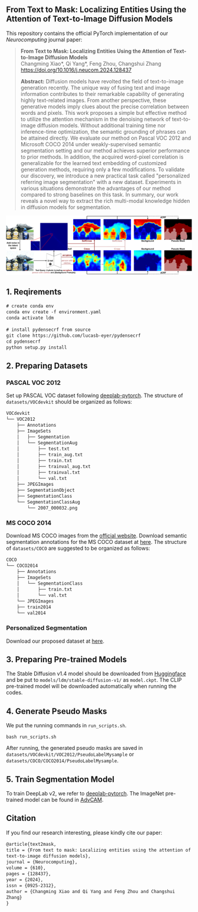 ## From Text to Mask: Localizing Entities Using the Attention of Text-to-Image Diffusion Models

This repository contains the official PyTorch implementation of our *Neurocomputing* journal paper:

> **From Text to Mask: Localizing Entities Using the Attention of Text-to-Image Diffusion Models**<br>
> Changming Xiao*, Qi Yang*, Feng Zhou, Changshui Zhang <br>
> https://doi.org/10.1016/j.neucom.2024.128437 <br>
>
>**Abstract:** Diffusion models have revolted the field of text-to-image generation recently. The unique way of fusing text and image information contributes to their remarkable capability of generating highly text-related images. From another perspective, these generative models imply clues about the precise correlation between words and pixels. This work proposes a simple but effective method to utilize the attention mechanism in the denoising network of text-to-image diffusion models. Without additional training time nor inference-time optimization, the semantic grounding of phrases can be attained directly. We evaluate our method on Pascal VOC 2012 and Microsoft COCO 2014 under weakly-supervised semantic segmentation setting and our method achieves superior performance to prior methods. In addition, the acquired word-pixel correlation is generalizable for the learned text embedding of customized generation methods, requiring only a few modifications. To validate our discovery, we introduce a new practical task called "personalized referring image segmentation" with a new dataset. Experiments in various situations demonstrate the advantages of our method compared to strong baselines on this task. In summary, our work reveals a novel way to extract the rich multi-modal knowledge hidden in diffusion models for segmentation.

<div align=center>
<img src="images/outline.png">
</div>

## 1. Reqirements
```
# create conda env
conda env create -f environment.yaml
conda activate ldm

# install pydensecrf from source
git clone https://github.com/lucasb-eyer/pydensecrf
cd pydensecrf
python setup.py install
```

## 2. Preparing Datasets
### PASCAL VOC 2012
Set up PASCAL VOC dataset following [deeplab-pytorch](https://github.com/kazuto1011/deeplab-pytorch/blob/master/data/datasets/voc12/README.md).
The structure of `datasets/VOCdevkit` should be organized as follows:
```
VOCdevkit
└── VOC2012
    ├── Annotations
    ├── ImageSets
    │   ├── Segmentation
    │   └── SegmentationAug
    │       ├── test.txt
    │       ├── train_aug.txt
    │       ├── train.txt
    │       ├── trainval_aug.txt
    │       ├── trainval.txt
    │       └── val.txt
    ├── JPEGImages
    ├── SegmentationObject
    ├── SegmentationClass
    └── SegmentationClassAug
        └── 2007_000032.png
```

### MS COCO 2014
Download MS COCO images from the [official website](https://cocodataset.org/#download).
Download semantic segmentation annotations for the MS COCO dataset at [here](https://drive.google.com/file/d/1pRE9SEYkZKVg0Rgz2pi9tg48j7GlinPV/view?usp=sharing).
The structure of `datasets/COCO` are suggested to be organized as follows:
```
COCO
└── COCO2014
    ├── Annotations
    ├── ImageSets
    │	└── SegmentationClass
    │	    ├── train.txt
    │       └── val.txt
    └── JPEGImages
	├── train2014
	└── val2014
```

### Personalized Segmentation
Download our proposed dataset at [here](https://cloud.tsinghua.edu.cn/f/770f65358e25434d8da3/).

## 3. Preparing Pre-trained Models
The Stable Diffusion v1.4 model should be downloaded from [Huggingface](https://huggingface.co/CompVis/stable-diffusion) and be put to `models/ldm/stable-diffusion-v1/` as `model.ckpt`.
The CLIP pre-trained model will be downloaded automatically when running the codes.

## 4. Generate Pseudo Masks
We put the running commands in `run_scripts.sh`.
```
bash run_scripts.sh
```
After running, the generated pseudo masks are saved in `datasets/VOCdevkit/VOC2012/PseudoLabelMysample` or `datasets/COCO/COCO2014/PseudoLabelMysample`.

## 5. Train Segmentation Model
To train DeepLab v2, we refer to [deeplab-pytorch](https://github.com/kazuto1011/deeplab-pytorch). The ImageNet pre-trained model can be found in [AdvCAM](https://github.com/jbeomlee93/AdvCAM).

## Citation

If you find our research interesting, please kindly cite our paper:

```
@article{text2mask,
title = {From text to mask: Localizing entities using the attention of text-to-image diffusion models},
journal = {Neurocomputing},
volume = {610},
pages = {128437},
year = {2024},
issn = {0925-2312},
author = {Changming Xiao and Qi Yang and Feng Zhou and Changshui Zhang}
}
```